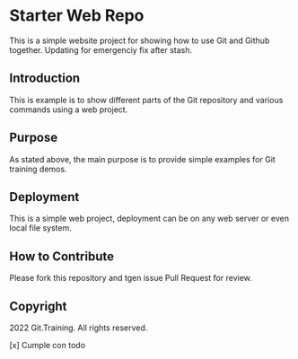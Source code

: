 # Starter Web Repo

This is a simple website project for showing how to use Git and Github together.
Updating for emergenciy fix after stash.

## Introduction

This is example is to show different parts of the Git repository and various commands using a web project.

## Purpose

As stated above, the main purpose is to provide simple examples for Git training demos.

## Deployment

This is a simple web project, deployment can be on any web server or even local file system.

## How to Contribute

Please fork this repository and tgen issue Pull Request for review.

## Copyright

2022 Git.Training. All rights reserved.

[x] Cumple con todo
